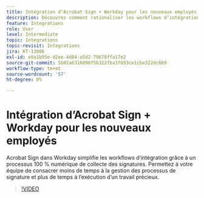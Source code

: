 ```yaml
---
title: Intégration d’Acrobat Sign + Workday pour les nouveaux employés
description: Découvrez comment rationaliser les workflows d’intégration avec Acrobat Sign + Workday
feature: Integrations
role: User
level: Intermediate
topic: Integrations
topic-revisit: Integrations
jira: KT-13006
exl-id: e8a1b95e-d2ee-4d84-a5d2-79678ffa17e2
source-git-commit: 5b02a6316890f5b322fba3f693ce1cbe322dc669
workflow-type: tm+mt
source-wordcount: '57'
ht-degree: 0%

---
```


# Intégration d’Acrobat Sign + Workday pour les nouveaux employés

Acrobat Sign dans Workday simplifie les workflows d’intégration grâce à un processus 100 % numérique de collecte des signatures. Permettez à votre équipe de consacrer moins de temps à la gestion des processus de signature et plus de temps à l’exécution d’un travail précieux.

>[!VIDEO](https://video.tv.adobe.com/v/3418984?quality=12&learn=on&hidetitle=true)